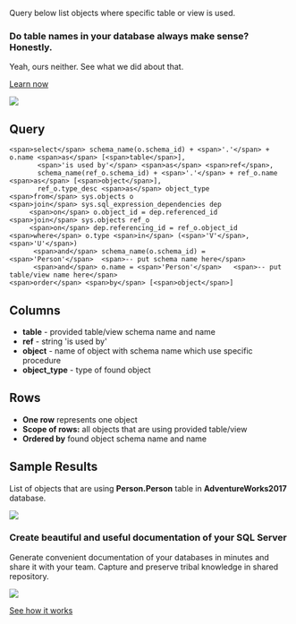 Query below list objects where specific table or view is used.

### Do table names in your database always make sense? Honestly.

Yeah, ours neither. See what we did about that.

[Learn now](https://dataedo.com/blog/confused-when-trying-to-work-with-databases?cta=kb-query-table-names)

[![](https://dataedo.com/asset/img/markdown/docs/test-article/edca6a29318bb7640068f5c69a5af4ba.png#center)](https://dataedo.com/blog/confused-when-trying-to-work-with-databases?cta=kb-query-table-names)

## Query

```
<span>select</span> schema_name(o.schema_id) + <span>'.'</span> + o.name <span>as</span> [<span>table</span>],
       <span>'is used by'</span> <span>as</span> <span>ref</span>,
       schema_name(ref_o.schema_id) + <span>'.'</span> + ref_o.name <span>as</span> [<span>object</span>],
       ref_o.type_desc <span>as</span> object_type
<span>from</span> sys.objects o
<span>join</span> sys.sql_expression_dependencies dep
     <span>on</span> o.object_id = dep.referenced_id
<span>join</span> sys.objects ref_o
     <span>on</span> dep.referencing_id = ref_o.object_id
<span>where</span> o.type <span>in</span> (<span>'V'</span>, <span>'U'</span>)
      <span>and</span> schema_name(o.schema_id) = <span>'Person'</span>  <span>-- put schema name here</span>
      <span>and</span> o.name = <span>'Person'</span>   <span>-- put table/view name here</span>
<span>order</span> <span>by</span> [<span>object</span>]
```

## Columns

-   **table** - provided table/view schema name and name
-   **ref** - string 'is used by'
-   **object** - name of object with schema name which use specific procedure
-   **object\_type** - type of found object

## Rows

-   **One row** represents one object
-   **Scope of rows:** all objects that are using provided table/view
-   **Ordered by** found object schema name and name

## Sample Results

List of objects that are using **Person.Person** table in **AdventureWorks2017** database.

![](https://dataedo.com/asset/img/kb/query/sql-server/find_where_table_used.png)

### Create beautiful and useful documentation of your SQL Server

Generate convenient documentation of your databases in minutes and share it with your team. Capture and preserve tribal knowledge in shared repository.

[![](https://dataedo.com/asset/img/markdown/docs/test-article/30c11fa4b210f11740f56e85ca8bf9c6.gif)](https://demo.dataedo.com/)

[See how it works](https://demo.dataedo.com/)